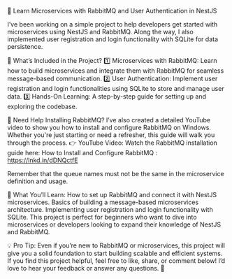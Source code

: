 🚀 Learn Microservices with RabbitMQ and User Authentication in NestJS

I’ve been working on a simple project to help developers get started with microservices using NestJS and RabbitMQ. Along the way, I also implemented user registration and login functionality with SQLite for data persistence.

🌟 What’s Included in the Project?
1️⃣ Microservices with RabbitMQ: Learn how to build microservices and integrate them with RabbitMQ for seamless message-based communication.
 2️⃣ User Authentication: Implement user registration and login functionalities using SQLite to store and manage user data.
 3️⃣ Hands-On Learning: A step-by-step guide for setting up and exploring the codebase.

🔧 Need Help Installing RabbitMQ?
I’ve also created a detailed YouTube video to show you how to install and configure RabbitMQ on Windows. Whether you're just starting or need a refresher, this guide will walk you through the process.
👉 YouTube Video: Watch the RabbitMQ installation guide here: How to Install and Configure RabbitMQ : 
https://lnkd.in/dDNQctfE

Remember that the queue names must not be the same in the microservice definition and usage.

🔑 What You’ll Learn:
How to set up RabbitMQ and connect it with NestJS microservices.
Basics of building a message-based microservices architecture.
Implementing user registration and login functionality with SQLite.
This project is perfect for beginners who want to dive into microservices or developers looking to expand their knowledge of NestJS and RabbitMQ.

💡 Pro Tip: Even if you’re new to RabbitMQ or microservices, this project will give you a solid foundation to start building scalable and efficient systems.
If you find this project helpful, feel free to like, share, or comment below! I’d love to hear your feedback or answer any questions. 🙌